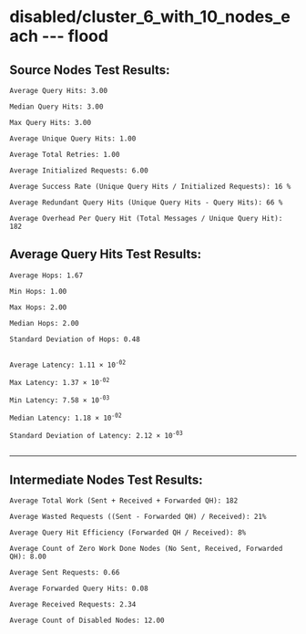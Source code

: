 # disabled/cluster_6_with_10_nodes_each --- flood
## Source Nodes Test Results:
	Average Query Hits: 3.00

	Median Query Hits: 3.00

	Max Query Hits: 3.00

	Average Unique Query Hits: 1.00

	Average Total Retries: 1.00

	Average Initialized Requests: 6.00

	Average Success Rate (Unique Query Hits / Initialized Requests): 16 %

	Average Redundant Query Hits (Unique Query Hits - Query Hits): 66 %

	Average Overhead Per Query Hit (Total Messages / Unique Query Hit): 182



## Average Query Hits Test Results:
<pre><code>Average Hops: 1.67

Min Hops: 1.00

Max Hops: 2.00

Median Hops: 2.00

Standard Deviation of Hops: 0.48


Average Latency: 1.11 × 10<sup>-02</sup>

Max Latency: 1.37 × 10<sup>-02</sup>

Min Latency: 7.58 × 10<sup>-03</sup>

Median Latency: 1.18 × 10<sup>-02</sup>

Standard Deviation of Latency: 2.12 × 10<sup>-03</sup>

</code></pre>

---------------------------------------------
## Intermediate Nodes Test Results:

	Average Total Work (Sent + Received + Forwarded QH): 182

	Average Wasted Requests ((Sent - Forwarded QH) / Received): 21%

	Average Query Hit Efficiency (Forwarded QH / Received): 8%

	Average Count of Zero Work Done Nodes (No Sent, Received, Forwarded QH): 8.00

	Average Sent Requests: 0.66

	Average Forwarded Query Hits: 0.08

	Average Received Requests: 2.34

	Average Count of Disabled Nodes: 12.00

